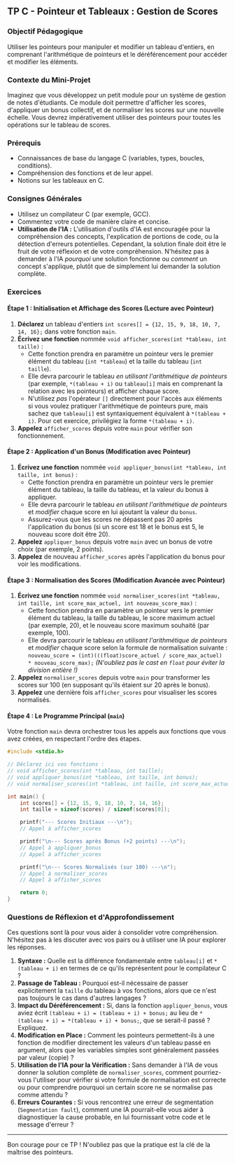 
## TP C - Pointeur et Tableaux : Gestion de Scores

### Objectif Pédagogique

Utiliser les pointeurs pour manipuler et modifier un tableau d'entiers, en comprenant l'arithmétique de pointeurs et le déréférencement pour accéder et modifier les éléments.

### Contexte du Mini-Projet

Imaginez que vous développez un petit module pour un système de gestion de notes d'étudiants. Ce module doit permettre d'afficher les scores, d'appliquer un bonus collectif, et de normaliser les scores sur une nouvelle échelle. Vous devrez impérativement utiliser des pointeurs pour toutes les opérations sur le tableau de scores.

### Prérequis

*   Connaissances de base du langage C (variables, types, boucles, conditions).
*   Compréhension des fonctions et de leur appel.
*   Notions sur les tableaux en C.

### Consignes Générales

*   Utilisez un compilateur C (par exemple, GCC).
*   Commentez votre code de manière claire et concise.
*   **Utilisation de l'IA :** L'utilisation d'outils d'IA est encouragée pour la compréhension des concepts, l'explication de portions de code, ou la détection d'erreurs potentielles. Cependant, la solution finale doit être le fruit de votre réflexion et de votre compréhension. N'hésitez pas à demander à l'IA *pourquoi* une solution fonctionne ou *comment* un concept s'applique, plutôt que de simplement lui demander la solution complète.

### Exercices

#### Étape 1 : Initialisation et Affichage des Scores (Lecture avec Pointeur)

1.  **Déclarez** un tableau d'entiers `int scores[] = {12, 15, 9, 18, 10, 7, 14, 16};` dans votre fonction `main`.
2.  **Écrivez une fonction** nommée `void afficher_scores(int *tableau, int taille)` :
    *   Cette fonction prendra en paramètre un pointeur vers le premier élément du tableau (`int *tableau`) et la taille du tableau (`int taille`).
    *   Elle devra parcourir le tableau *en utilisant l'arithmétique de pointeurs* (par exemple, `*(tableau + i)` ou `tableau[i]` mais en comprenant la relation avec les pointeurs) et afficher chaque score.
    *   N'utilisez *pas* l'opérateur `[]` directement pour l'accès aux éléments si vous voulez pratiquer l'arithmétique de pointeurs pure, mais sachez que `tableau[i]` est syntaxiquement équivalent à `*(tableau + i)`. Pour cet exercice, privilégiez la forme `*(tableau + i)`.
3.  **Appelez** `afficher_scores` depuis votre `main` pour vérifier son fonctionnement.

#### Étape 2 : Application d'un Bonus (Modification avec Pointeur)

1.  **Écrivez une fonction** nommée `void appliquer_bonus(int *tableau, int taille, int bonus)` :
    *   Cette fonction prendra en paramètre un pointeur vers le premier élément du tableau, la taille du tableau, et la valeur du bonus à appliquer.
    *   Elle devra parcourir le tableau *en utilisant l'arithmétique de pointeurs* et *modifier* chaque score en lui ajoutant la valeur du `bonus`.
    *   Assurez-vous que les scores ne dépassent pas 20 après l'application du bonus (si un score est 18 et le bonus est 5, le nouveau score doit être 20).
2.  **Appelez** `appliquer_bonus` depuis votre `main` avec un bonus de votre choix (par exemple, 2 points).
3.  **Appelez** de nouveau `afficher_scores` après l'application du bonus pour voir les modifications.

#### Étape 3 : Normalisation des Scores (Modification Avancée avec Pointeur)

1.  **Écrivez une fonction** nommée `void normaliser_scores(int *tableau, int taille, int score_max_actuel, int nouveau_score_max)` :
    *   Cette fonction prendra en paramètre un pointeur vers le premier élément du tableau, la taille du tableau, le score maximum actuel (par exemple, 20), et le nouveau score maximum souhaité (par exemple, 100).
    *   Elle devra parcourir le tableau *en utilisant l'arithmétique de pointeurs* et *modifier* chaque score selon la formule de normalisation suivante :
        `nouveau_score = (int)(((float)score_actuel / score_max_actuel) * nouveau_score_max);`
        *(N'oubliez pas le cast en `float` pour éviter la division entière !)*
2.  **Appelez** `normaliser_scores` depuis votre `main` pour transformer les scores sur 100 (en supposant qu'ils étaient sur 20 après le bonus).
3.  **Appelez** une dernière fois `afficher_scores` pour visualiser les scores normalisés.

#### Étape 4 : Le Programme Principal (`main`)

Votre fonction `main` devra orchestrer tous les appels aux fonctions que vous avez créées, en respectant l'ordre des étapes.

```c
#include <stdio.h>

// Déclarez ici vos fonctions :
// void afficher_scores(int *tableau, int taille);
// void appliquer_bonus(int *tableau, int taille, int bonus);
// void normaliser_scores(int *tableau, int taille, int score_max_actuel, int nouveau_score_max);

int main() {
    int scores[] = {12, 15, 9, 18, 10, 7, 14, 16};
    int taille = sizeof(scores) / sizeof(scores[0]);

    printf("--- Scores Initiaux ---\n");
    // Appel à afficher_scores

    printf("\n--- Scores après Bonus (+2 points) ---\n");
    // Appel à appliquer_bonus
    // Appel à afficher_scores

    printf("\n--- Scores Normalisés (sur 100) ---\n");
    // Appel à normaliser_scores
    // Appel à afficher_scores

    return 0;
}
```

### Questions de Réflexion et d'Approfondissement

Ces questions sont là pour vous aider à consolider votre compréhension. N'hésitez pas à les discuter avec vos pairs ou à utiliser une IA pour explorer les réponses.

1.  **Syntaxe :** Quelle est la différence fondamentale entre `tableau[i]` et `*(tableau + i)` en termes de ce qu'ils représentent pour le compilateur C ?
2.  **Passage de Tableau :** Pourquoi est-il nécessaire de passer explicitement la `taille` du tableau à vos fonctions, alors que ce n'est pas toujours le cas dans d'autres langages ?
3.  **Impact du Déréférencement :** Si, dans la fonction `appliquer_bonus`, vous aviez écrit `(tableau + i) = (tableau + i) + bonus;` au lieu de `*(tableau + i) = *(tableau + i) + bonus;`, que se serait-il passé ? Expliquez.
4.  **Modification en Place :** Comment les pointeurs permettent-ils à une fonction de modifier directement les valeurs d'un tableau passé en argument, alors que les variables simples sont généralement passées par valeur (copie) ?
5.  **Utilisation de l'IA pour la Vérification :** Sans demander à l'IA de vous donner la solution complète de `normaliser_scores`, comment pourriez-vous l'utiliser pour vérifier si votre formule de normalisation est correcte ou pour comprendre pourquoi un certain score ne se normalise pas comme attendu ?
6.  **Erreurs Courantes :** Si vous rencontrez une erreur de segmentation (`Segmentation fault`), comment une IA pourrait-elle vous aider à diagnostiquer la cause probable, en lui fournissant votre code et le message d'erreur ?

---

Bon courage pour ce TP ! N'oubliez pas que la pratique est la clé de la maîtrise des pointeurs.